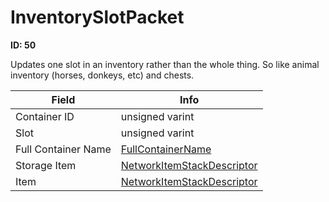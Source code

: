 # InventorySlotPacket

**ID: 50**  

Updates one slot in an inventory rather than the whole thing. So like animal inventory (horses, donkeys, etc) and chests.

<table><thead><tr><th>Field</th><th>Info</th></tr></thead><tbody>
<tr><td>Container ID</td><td>unsigned varint</td></tr>
<tr><td>Slot</td><td>unsigned varint</td></tr>
<tr><td>Full Container Name</td><td><a href="../types/FullContainerName.md">FullContainerName</a></td></tr>
<tr><td>Storage Item</td><td><a href="../types/NetworkItemStackDescriptor.md">NetworkItemStackDescriptor</a></td></tr>
<tr><td>Item</td><td><a href="../types/NetworkItemStackDescriptor.md">NetworkItemStackDescriptor</a></td></tr>
</tbody></table>